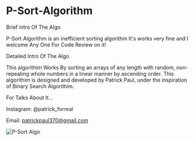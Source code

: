 # P-Sort-Algorithm
Brief intro Of The Algo

P-Sort Algorithm is an inefficient sorting algorithm
It's works very fine and I welcome
Any One For Code Review on it! 

Detailed Intro Of The Algo

  This algorithim Works By sorting an arrays of any length with random,
  non-repeating whole numbers in a linear manner by ascending order.
  This algorithim is designed and developed by Patrick Paul, under the
  inspiration of Binary Search Algorithim.
  
  For Talks About It... 
  
  Instagram: @patrick_forreal
  
  Email: patrickpaul370@gmail.com
    
![P-Sort Algo](https://user-images.githubusercontent.com/51241762/182129498-8dfdd05b-2a17-490a-a83f-2097d5e37c9b.PNG)


